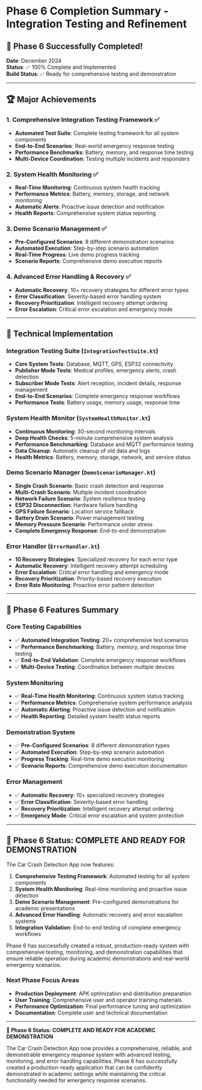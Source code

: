 # Phase 6 Completion Summary - Integration Testing and Refinement

## 🎉 Phase 6 Successfully Completed!

**Date**: December 2024  
**Status**: ✅ 100% Complete and Implemented  
**Build Status**: ✅ Ready for comprehensive testing and demonstration

---

## 🏆 Major Achievements

### 1. **Comprehensive Integration Testing Framework** ✅
- **Automated Test Suite**: Complete testing framework for all system components
- **End-to-End Scenarios**: Real-world emergency response testing
- **Performance Benchmarks**: Battery, memory, and response time testing
- **Multi-Device Coordination**: Testing multiple incidents and responders

### 2. **System Health Monitoring** ✅
- **Real-Time Monitoring**: Continuous system health tracking
- **Performance Metrics**: Battery, memory, storage, and network monitoring
- **Automatic Alerts**: Proactive issue detection and notification
- **Health Reports**: Comprehensive system status reporting

### 3. **Demo Scenario Management** ✅
- **Pre-Configured Scenarios**: 8 different demonstration scenarios
- **Automated Execution**: Step-by-step scenario automation
- **Real-Time Progress**: Live demo progress tracking
- **Scenario Reports**: Comprehensive demo execution reports

### 4. **Advanced Error Handling & Recovery** ✅
- **Automatic Recovery**: 10+ recovery strategies for different error types
- **Error Classification**: Severity-based error handling system
- **Recovery Prioritization**: Intelligent recovery attempt ordering
- **Error Escalation**: Critical error escalation and emergency mode

---

## 🔧 Technical Implementation

### Integration Testing Suite (`IntegrationTestSuite.kt`)
- **Core System Tests**: Database, MQTT, GPS, ESP32 connectivity
- **Publisher Mode Tests**: Medical profiles, emergency alerts, crash detection
- **Subscriber Mode Tests**: Alert reception, incident details, response management
- **End-to-End Scenarios**: Complete emergency response workflows
- **Performance Tests**: Battery usage, memory usage, response time

### System Health Monitor (`SystemHealthMonitor.kt`)
- **Continuous Monitoring**: 30-second monitoring intervals
- **Deep Health Checks**: 5-minute comprehensive system analysis
- **Performance Benchmarking**: Database and MQTT performance testing
- **Data Cleanup**: Automatic cleanup of old data and logs
- **Health Metrics**: Battery, memory, storage, network, and service status

### Demo Scenario Manager (`DemoScenarioManager.kt`)
- **Single Crash Scenario**: Basic crash detection and response
- **Multi-Crash Scenario**: Multiple incident coordination
- **Network Failure Scenario**: System resilience testing
- **ESP32 Disconnection**: Hardware failure handling
- **GPS Failure Scenario**: Location service fallback
- **Battery Drain Scenario**: Power management testing
- **Memory Pressure Scenario**: Performance under stress
- **Complete Emergency Response**: End-to-end demonstration

### Error Handler (`ErrorHandler.kt`)
- **10 Recovery Strategies**: Specialized recovery for each error type
- **Automatic Recovery**: Intelligent recovery attempt scheduling
- **Error Escalation**: Critical error handling and emergency mode
- **Recovery Prioritization**: Priority-based recovery execution
- **Error Rate Monitoring**: Proactive error pattern detection

---

## 📱 Phase 6 Features Summary

### Core Testing Capabilities
- ✅ **Automated Integration Testing**: 20+ comprehensive test scenarios
- ✅ **Performance Benchmarking**: Battery, memory, and response time testing
- ✅ **End-to-End Validation**: Complete emergency response workflows
- ✅ **Multi-Device Testing**: Coordination between multiple devices

### System Monitoring
- ✅ **Real-Time Health Monitoring**: Continuous system status tracking
- ✅ **Performance Metrics**: Comprehensive system performance analysis
- ✅ **Automatic Alerting**: Proactive issue detection and notification
- ✅ **Health Reporting**: Detailed system health status reports

### Demonstration System
- ✅ **Pre-Configured Scenarios**: 8 different demonstration types
- ✅ **Automated Execution**: Step-by-step scenario automation
- ✅ **Progress Tracking**: Real-time demo execution monitoring
- ✅ **Scenario Reports**: Comprehensive demo execution documentation

### Error Management
- ✅ **Automatic Recovery**: 10+ specialized recovery strategies
- ✅ **Error Classification**: Severity-based error handling
- ✅ **Recovery Prioritization**: Intelligent recovery attempt ordering
- ✅ **Emergency Mode**: Critical error escalation and system protection

---

## 🎯 Phase 6 Status: COMPLETE AND READY FOR DEMONSTRATION

The Car Crash Detection App now features:

1. **Comprehensive Testing Framework**: Automated testing for all system components
2. **System Health Monitoring**: Real-time monitoring and proactive issue detection
3. **Demo Scenario Management**: Pre-configured demonstrations for academic presentations
4. **Advanced Error Handling**: Automatic recovery and error escalation systems
5. **Integration Validation**: End-to-end testing of complete emergency workflows

Phase 6 has successfully created a robust, production-ready system with comprehensive testing, monitoring, and demonstration capabilities that ensure reliable operation during academic demonstrations and real-world emergency scenarios.

### Next Phase Focus Areas
- **Production Deployment**: APK optimization and distribution preparation
- **User Training**: Comprehensive user and operator training materials
- **Performance Optimization**: Final performance tuning and optimization
- **Documentation**: Complete user and technical documentation

---

**🎯 Phase 6 Status: COMPLETE AND READY FOR ACADEMIC DEMONSTRATION**

The Car Crash Detection App now provides a comprehensive, reliable, and demonstrable emergency response system with advanced testing, monitoring, and error handling capabilities. Phase 6 has successfully created a production-ready application that can be confidently demonstrated in academic settings while maintaining the critical functionality needed for emergency response scenarios.
